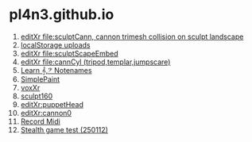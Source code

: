 # pl4n3.github.io
<!-- 1. [vr cubes](/three/r124/examples/webxr_vr_cubes.html) -->
<!-- 1. [cubes124](/test/webvr/cubes124.htm) -->

1. [editXr file:sculptCann, cannon trimesh collision on sculpt landscape](/test/webvr/edit.htm?file=file:sculptCann)
1. [localStorage uploads](/util/io/lsUploads.htm)
1. [editXr file:sculptScapeEmbed](/test/webvr/edit.htm?file=file:sculptScapeEmbed)
1. [editXr file:cannCyl (tripod,templar,jumpscare)](/test/webvr/edit.htm?file=file:cannCyl)
1. [Learn 𝄞,𝄢 Notenames](/anim/arrows/canv.htm?fn=/anim/arrows/canvNotes/learn/main.js)
1. [SimplePaint](/canvas/paint/simplePaint.htm)
1. [voxXr](/three/anim/voxed/voxXr.htm)
1. [sculpt160](/test/webvr/sculpt160.htm)
1. [editXr:puppetHead](/test/webvr/edit.htm?file=file:puppetHead)
1. [editXr:cannon0](/test/webvr/edit.htm?file=file:cannon0)
1. [Record Midi](/sound/mid/TestMidi.htm)
1. [Stealth game test (250112)](/three/bricks.htm?fn=/anim/bricks/sneak/noAttack0.json)

<!-- 1. [local editHist](http://192.168.2.110:7000/util/editHist.htm)
1. [bulletXr](/three/anim/bullet/bulletXr.htm)
1. [webxr_xr_sculpt](/three/160/examples/webxr_xr_sculpt.html) 🌱 -->
